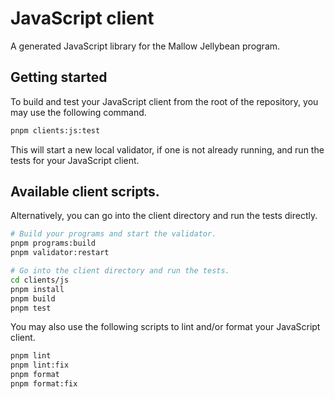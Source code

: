 # JavaScript client

A generated JavaScript library for the Mallow Jellybean program.

## Getting started

To build and test your JavaScript client from the root of the repository, you may use the following command.

```sh
pnpm clients:js:test
```

This will start a new local validator, if one is not already running, and run the tests for your JavaScript client.

## Available client scripts.

Alternatively, you can go into the client directory and run the tests directly.

```sh
# Build your programs and start the validator.
pnpm programs:build
pnpm validator:restart

# Go into the client directory and run the tests.
cd clients/js
pnpm install
pnpm build
pnpm test
```

You may also use the following scripts to lint and/or format your JavaScript client.

```sh
pnpm lint
pnpm lint:fix
pnpm format
pnpm format:fix
```
